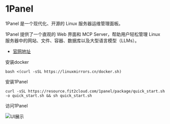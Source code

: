# 1Panel

1Panel 是一个现代化、开源的 Linux 服务器运维管理面板。

1Panel 提供了一个直观的 Web 界面和 MCP Server，帮助用户轻松管理 Linux 服务器中的网站、文件、容器、数据库以及大型语言模型（LLMs）。

- [官网地址](https://1panel.cn/)



安装docker

```
bash <(curl -sSL https://linuxmirrors.cn/docker.sh)
```

安装1Panel 

```
curl -sSL https://resource.fit2cloud.com/1panel/package/quick_start.sh -o quick_start.sh && sh quick_start.sh
```

访问1Panel 

![UI展示](https://resource.fit2cloud.com/1panel/img/overview.png)